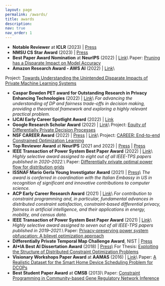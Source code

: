 ```yaml
---
layout: page
permalink: /awards/
title: awards
description:
nav: true
nav_order: 1
---
```


- **Notable Reviewer** at **ICLR** (2023) \| [Press](https://blog.iclr.cc/2023/04/05/announcing-notable-reviewers-and-area-chairs-at-iclr-2023/)
- **NMSU CS Star Award** (2023) \| [Press](http://www.lascrucesbulletin.com/stories/stars-shine-as-nmsu-arts-and-sciences-honors-its-best-and-brightest,37581)
- **Best Paper Award Nomination** at **NeurIPS** (2022) \| [Link](https://neurips.cc/Conferences/2022/ScheduleMultitrack?event=64874)\\
  Paper: [Pruning has a Disparate Impact on Model Accuracy](#)
- **Amazon Research Award - AWS AI** (2022) \| [Link](https://www.amazon.science/research-awards/recipients/ferdinando-fioretto)\\
<!-- _The Amazon Research Awards is a competitive global program which offers unrestricted funds and AWS Promotional Credits to support research at academic institutions and non-profit organizations in areas that align Amazon’s mission to advance science._\\ -->
  Project: [Towards Understanding the Unintended Disparate Impacts of Private Machine Learning Systems](#)
- **Caspar Bowden PET award for Outstanding Research in Privacy Enhancing Technologies** (2022) \| [Link](https://petsymposium.org/award/winners.php)\\
  _For advancing the understanding of DP and fairness trade-offs in decision making, providing a theoretical framework and exploring a highly relevant practical problem._
  <!-- The 2022 award was selected among all qualifying papers (published in any venue in the years 2020–2021). -->
- **IJCAI Early Career Spotlight Award** (2022) \| [Link](https://ijcai-22.org/early-career-spotlight-talks/)
- **Google Research Scholar Award** (2022) \| [Link](https://research.google/outreach/research-scholar-program/recipients/)\\
  Project: [Equity of Differentially Private Decision Processes](#)
- **NSF CAREER Award** (2022) \| [Press](https://ecs.syracuse.edu/about/news/electrical-engineering-and-computer-science-professor-ferdinando-fioretto-receives-national-science-foundation-nsf-career-award) \| [Link](https://www.nsf.gov/awardsearch/showAward?AWD_ID=2143706&HistoricalAwards=false)\\
  Project: [CAREER: End-to-end Constrained Optimization Learning](#)
- **Top Reviewer Award** at **NeurIPS** (2021 and 2022) \| [Press](https://neurips.cc/Conferences/2022/ProgramCommittee) \| [Press](https://nips.cc/Conferences/2021)
- **IEEE Transaction of Power System Best Paper Award** (2022) \| [Link](https://cmte.ieee.org/tpwrs/tpwrs-best-papers/)\\
  _Highly selective award assigned to eight out of all IEEE-TPS papers published in 2020–2022._\\
  Paper: [Differentially private optimal power flow for distribution grids](#)
- **ISSNAF Mario Gerla Young Investigator Award** (2021) \| [Press](https://ambwashingtondc.esteri.it/en/news/dall_ambasciata/2021/12/issnaf-awards-2021-ecco-i-migliori-2/)\\
  _The award is conferred in coordination with the Italian Embassy in US in recognition of significant and innovative contributions to computer science._
- **ACP Early Career Research Award** (2021) \| [Link](https://www.a4cp.org/awards/early-career-research-award)\\
  _For contribution to constraint programming and, in particular, fundamental advances in distributed constraint satisfaction, constraint-based differential privacy, fairness in artificial intelligence, and their applications in energy, mobility, and census data._
- **IEEE Transaction of Power System Best Paper Award** (2021) \| [Link](https://cmte.ieee.org/tpwrs/tpwrs-best-papers/)\\
  _Highly selective award assigned to seven out of all IEEE-TPS papers published in 2019–2021._\\
  Paper: [Privacy-preserving power system obfuscation: A bilevel optimization approach](#)
- **Differentially Private Temporal Map Challenge Award**, NIST \| [Press](https://drivendata.co/blog/differential-privacy-winners-sprint1/)
- **AI*IA Best AI Dissertation Award** (2018) \| [Press](https://sites.google.com/a/aixia.it/vincitori-premi/Home)\\
  For Thesis: [Exploiting the Structure of Distributed Constraint Optimization Problems](#)
- **Visionary Workshops Paper Award** at **AAMAS** (2016) \| [Link](https://link.springer.com/book/10.1007/978-3-319-71679-4)\\
  Paper: [A Realistic Dataset for the Smart Home Device Scheduling Problem for DCOPs](#)
- **Best Student Paper Award** at **CMSB** (2013)\\
  Paper: [Constraint Programming in Community-based Gene Regulatory Network Inference](#)

